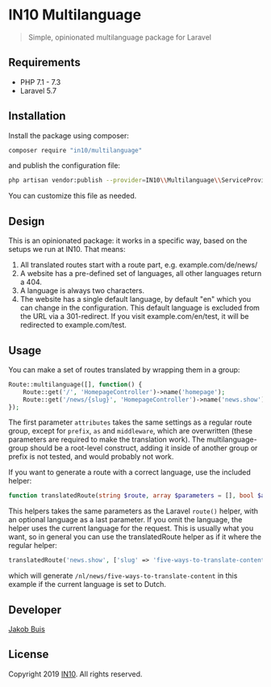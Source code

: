 # IN10 Multilanguage
> Simple, opinionated multilanguage package for Laravel

## Requirements
* PHP 7.1 - 7.3
* Laravel 5.7

## Installation
Install the package using composer:
```bash
composer require "in10/multilanguage"
```
and publish the configuration file:
```bash
php artisan vendor:publish --provider=IN10\\Multilanguage\\ServiceProvider
```
You can customize this file as needed.

## Design
This is an opinionated package: it works in a specific way, based on the setups we run at IN10. That means:

1. All translated routes start with a route part, e.g. example.com/de/news/
1. A website has a pre-defined set of languages, all other languages return a 404.
1. A language is always two characters.
1. The website has a single default language, by default "en" which you can change in the configuration. This default language is excluded from the URL via a 301-redirect. If you visit example.com/en/test, it will be redirected to example.com/test.

## Usage
You can make a set of routes translated by wrapping them in a group:
```php
Route::multilanguage([], function() {
    Route::get('/', 'HomepageController')->name('homepage');
    Route::get('/news/{slug}', 'HomepageController')->name('news.show');
});
```
The first parameter `attributes` takes the same settings as a regular route group, except for `prefix`, `as` and `middleware`, which are overwritten (these parameters are required to make the translation work). The multilanguage-group should be a root-level construct, adding it inside of another group or prefix is not tested, and would probably not work.

If you want to generate a route with a correct language, use the included helper:
```php
function translatedRoute(string $route, array $parameters = [], bool $absolute = true, ?string $language = null) : string
```
This helpers takes the same parameters as the Laravel `route()` helper, with an optional language as a last parameter. If you omit the language, the helper uses the current language for the request. This is usually what you want, so in general you can use the translatedRoute helper as if it where the regular helper:
```php
translatedRoute('news.show', ['slug' => 'five-ways-to-translate-content');
```
which will generate `/nl/news/five-ways-to-translate-content` in this example if the current language is set to Dutch.

## Developer
[Jakob Buis](https://www.jakobbuis.nl)

## License
Copyright 2019 [IN10](https://www.in10.nl). All rights reserved.
